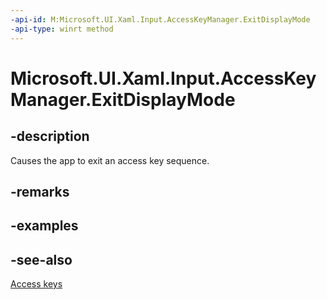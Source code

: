 ```yaml
---
-api-id: M:Microsoft.UI.Xaml.Input.AccessKeyManager.ExitDisplayMode
-api-type: winrt method
---
```


<!-- Method syntax
public void ExitDisplayMode()
-->

# Microsoft.UI.Xaml.Input.AccessKeyManager.ExitDisplayMode

## -description
Causes the app to exit an access key sequence.

## -remarks

## -examples

## -see-also
[Access keys](/windows/uwp/design/input/access-keys)
